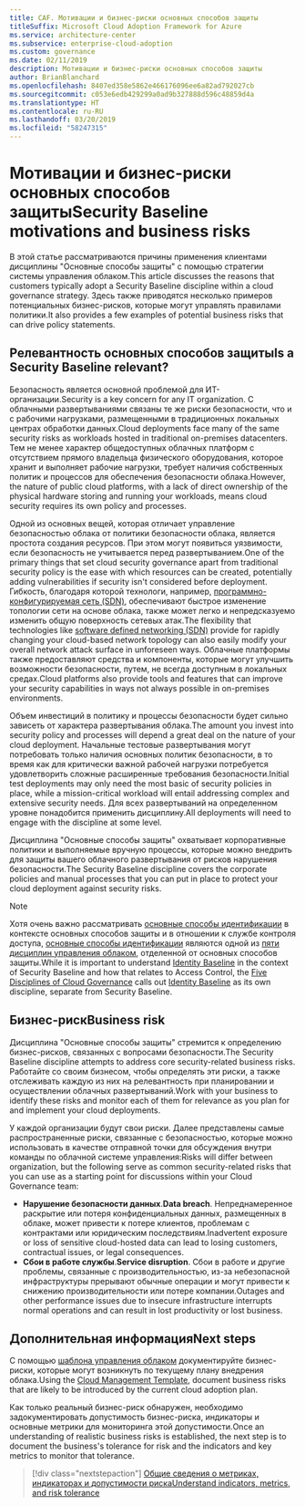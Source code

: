 ```yaml
---
title: CAF. Мотивации и бизнес-риски основных способов защиты
titleSuffix: Microsoft Cloud Adoption Framework for Azure
ms.service: architecture-center
ms.subservice: enterprise-cloud-adoption
ms.custom: governance
ms.date: 02/11/2019
description: Мотивации и бизнес-риски основных способов защиты
author: BrianBlanchard
ms.openlocfilehash: 8407ed358e5862e466176096ee6a82ad792027cb
ms.sourcegitcommit: c053e6edb429299a0ad9b327888d596c48859d4a
ms.translationtype: HT
ms.contentlocale: ru-RU
ms.lasthandoff: 03/20/2019
ms.locfileid: "58247315"
---
```

# <a name="security-baseline-motivations-and-business-risks"></a><span data-ttu-id="c0c58-103">Мотивации и бизнес-риски основных способов защиты</span><span class="sxs-lookup"><span data-stu-id="c0c58-103">Security Baseline motivations and business risks</span></span>

<span data-ttu-id="c0c58-104">В этой статье рассматриваются причины применения клиентами дисциплины "Основные способы защиты" с помощью стратегии системы управления облаком.</span><span class="sxs-lookup"><span data-stu-id="c0c58-104">This article discusses the reasons that customers typically adopt a Security Baseline discipline within a cloud governance strategy.</span></span> <span data-ttu-id="c0c58-105">Здесь также приводятся несколько примеров потенциальных бизнес-рисков, которые могут управлять правилами политики.</span><span class="sxs-lookup"><span data-stu-id="c0c58-105">It also provides a few examples of potential business risks that can drive policy statements.</span></span>

<!-- markdownlint-disable MD026 -->

## <a name="is-a-security-baseline-relevant"></a><span data-ttu-id="c0c58-106">Релевантность основных способов защиты</span><span class="sxs-lookup"><span data-stu-id="c0c58-106">Is a Security Baseline relevant?</span></span>

<span data-ttu-id="c0c58-107">Безопасность является основной проблемой для ИТ-организации.</span><span class="sxs-lookup"><span data-stu-id="c0c58-107">Security is a key concern for any IT organization.</span></span> <span data-ttu-id="c0c58-108">С облачными развертываниями связаны те же риски безопасности, что и с рабочими нагрузками, размещенными в традиционных локальных центрах обработки данных.</span><span class="sxs-lookup"><span data-stu-id="c0c58-108">Cloud deployments face many of the same security risks as workloads hosted in traditional on-premises datacenters.</span></span> <span data-ttu-id="c0c58-109">Тем не менее характер общедоступных облачных платформ с отсутствием прямого владельца физического оборудования, которое хранит и выполняет рабочие нагрузки, требует наличия собственных политик и процессов для обеспечения безопасности облака.</span><span class="sxs-lookup"><span data-stu-id="c0c58-109">However, the nature of public cloud platforms, with a lack of direct ownership of the physical hardware storing and running your workloads, means cloud security requires its own policy and processes.</span></span>

<span data-ttu-id="c0c58-110">Одной из основных вещей, которая отличает управление безопасностью облака от политики безопасности облака, является простота создания ресурсов. При этом могут появиться уязвимости, если безопасность не учитывается перед развертыванием.</span><span class="sxs-lookup"><span data-stu-id="c0c58-110">One of the primary things that set cloud security governance apart from traditional security policy is the ease with which resources can be created, potentially adding vulnerabilities if security isn't considered before deployment.</span></span> <span data-ttu-id="c0c58-111">Гибкость, благодаря которой технологи, например, [программно-конфигурируемая сеть (SDN)](../../decision-guides/software-defined-network/overview.md), обеспечивают быстрое изменение топологии сети на основе облака, также может легко и непредсказуемо изменить общую поверхность сетевых атак.</span><span class="sxs-lookup"><span data-stu-id="c0c58-111">The flexibility that technologies like [software defined networking (SDN)](../../decision-guides/software-defined-network/overview.md) provide for rapidly changing your cloud-based network topology can also easily modify your overall network attack surface in unforeseen ways.</span></span> <span data-ttu-id="c0c58-112">Облачные платформы также предоставляют средства и компоненты, которые могут улучшить возможности безопасности, путем, не всегда доступным в локальных средах.</span><span class="sxs-lookup"><span data-stu-id="c0c58-112">Cloud platforms also provide tools and features that can improve your security capabilities in ways not always possible in on-premises environments.</span></span>

<span data-ttu-id="c0c58-113">Объем инвестиций в политику и процессы безопасности будет сильно зависеть от характера развертывания облака.</span><span class="sxs-lookup"><span data-stu-id="c0c58-113">The amount you invest into security policy and processes will depend a great deal on the nature of your cloud deployment.</span></span> <span data-ttu-id="c0c58-114">Начальные тестовые развертывания могут потребовать только наличия основных политик безопасности, в то время как для критически важной рабочей нагрузки потребуется удовлетворить сложные расширенные требования безопасности.</span><span class="sxs-lookup"><span data-stu-id="c0c58-114">Initial test deployments may only need the most basic of security policies in place, while a mission-critical workload will entail addressing complex and extensive security needs.</span></span> <span data-ttu-id="c0c58-115">Для всех развертываний на определенном уровне понадобится применить дисциплину.</span><span class="sxs-lookup"><span data-stu-id="c0c58-115">All deployments will need to engage with the discipline at some level.</span></span>

<span data-ttu-id="c0c58-116">Дисциплина "Основные способы защиты" охватывает корпоративные политики и выполняемые вручную процессы, которые можно внедрить для защиты вашего облачного развертывания от рисков нарушения безопасности.</span><span class="sxs-lookup"><span data-stu-id="c0c58-116">The Security Baseline discipline covers the corporate policies and manual processes that you can put in place to protect your cloud deployment against security risks.</span></span>

> [!NOTE]
><span data-ttu-id="c0c58-117">Хотя очень важно рассматривать [основные способы идентификации](../identity-baseline/overview.md) в контексте основных способов защиты и в отношении к службе контроля доступа, [основные способы идентификации](../identity-baseline/overview.md) являются одной из [пяти дисциплин управления облаком](../overview.md), отделенной от основных способов защиты.</span><span class="sxs-lookup"><span data-stu-id="c0c58-117">While it is important to understand [Identity Baseline](../identity-baseline/overview.md) in the context of Security Baseline and how that relates to Access Control, the [Five Disciplines of Cloud Governance](../overview.md) calls out [Identity Baseline](../identity-baseline/overview.md) as its own discipline, separate from Security Baseline.</span></span>

## <a name="business-risk"></a><span data-ttu-id="c0c58-118">Бизнес-риск</span><span class="sxs-lookup"><span data-stu-id="c0c58-118">Business risk</span></span>

<span data-ttu-id="c0c58-119">Дисциплина "Основные способы защиты" стремится к определению бизнес-рисков, связанных с вопросами безопасности.</span><span class="sxs-lookup"><span data-stu-id="c0c58-119">The Security Baseline discipline attempts to address core security-related business risks.</span></span> <span data-ttu-id="c0c58-120">Работайте со своим бизнесом, чтобы определять эти риски, а также отслеживать каждую из них на релевантность при планировании и осуществлении облачных развертываний.</span><span class="sxs-lookup"><span data-stu-id="c0c58-120">Work with your business to identify these risks and monitor each of them for relevance as you plan for and implement your cloud deployments.</span></span>

<span data-ttu-id="c0c58-121">У каждой организации будут свои риски. Далее представлены самые распространенные риски, связанные с безопасностью, которые можно использовать в качестве отправной точки для обсуждения внутри команды по облачной системе управления:</span><span class="sxs-lookup"><span data-stu-id="c0c58-121">Risks will differ between organization, but the following serve as common security-related risks that you can use as a starting point for discussions within your Cloud Governance team:</span></span>

- <span data-ttu-id="c0c58-122">**Нарушение безопасности данных**.</span><span class="sxs-lookup"><span data-stu-id="c0c58-122">**Data breach**.</span></span> <span data-ttu-id="c0c58-123">Непреднамеренное раскрытие или потеря конфиденциальных данных, размещенных в облаке, может привести к потере клиентов, проблемам с контрактами или юридическим последствиям.</span><span class="sxs-lookup"><span data-stu-id="c0c58-123">Inadvertent exposure or loss of sensitive cloud-hosted data can lead to losing customers, contractual issues, or legal consequences.</span></span>
- <span data-ttu-id="c0c58-124">**Сбои в работе службы**.</span><span class="sxs-lookup"><span data-stu-id="c0c58-124">**Service disruption**.</span></span> <span data-ttu-id="c0c58-125">Сбои в работе и другие проблемы, связанные с производительностью, из-за небезопасной инфраструктуры прерывают обычные операции и могут привести к снижению производительности или потере компании.</span><span class="sxs-lookup"><span data-stu-id="c0c58-125">Outages and other performance issues due to insecure infrastructure interrupts normal operations and can result in lost productivity or lost business.</span></span>

## <a name="next-steps"></a><span data-ttu-id="c0c58-126">Дополнительная информация</span><span class="sxs-lookup"><span data-stu-id="c0c58-126">Next steps</span></span>

<span data-ttu-id="c0c58-127">С помощью [шаблона управления облаком](./template.md) документируйте бизнес-риски, которые могут возникнуть по текущему плану внедрения облака.</span><span class="sxs-lookup"><span data-stu-id="c0c58-127">Using the [Cloud Management Template](./template.md), document business risks that are likely to be introduced by the current cloud adoption plan.</span></span>

<span data-ttu-id="c0c58-128">Как только реальный бизнес-риск обнаружен, необходимо задокументировать допустимость бизнес-риска, индикаторы и основные метрики для мониторинга этой допустимости.</span><span class="sxs-lookup"><span data-stu-id="c0c58-128">Once an understanding of realistic business risks is established, the next step is to document the business's tolerance for risk and the indicators and key metrics to monitor that tolerance.</span></span>

> [!div class="nextstepaction"]
> [<span data-ttu-id="c0c58-129">Общие сведения о метриках, индикаторах и допустимости риска</span><span class="sxs-lookup"><span data-stu-id="c0c58-129">Understand indicators, metrics, and risk tolerance</span></span>](./metrics-tolerance.md)
